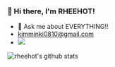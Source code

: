
### 👋 Hi there, I'm RHEEHOT!

- 💬 Ask me about EVERYTHING!!
- kimminki0810@gmail.com 
- ![](https://komarev.com/ghpvc/?username=your-github-username&color=blue) 

![rheehot's github stats](https://github-readme-stats.vercel.app/api?username=NodeDVel&show_icons=true&theme=radical)


<!--
**NodeDVel/NodeDVel** is a ✨ _special_ ✨ repository because its `README.md` (this file) appears on your GitHub profile.

Here are some ideas to get you started:

- 🔭 I’m currently working on ...
- 🌱 I’m currently learning ...
- 👯 I’m looking to collaborate on ...
- 🤔 I’m looking for help with ...a
- 💬 Ask me about ...
- 📫 How to reach me: ...
- 😄 Pronouns: ...
- ⚡ Fun fact: ...
-->
